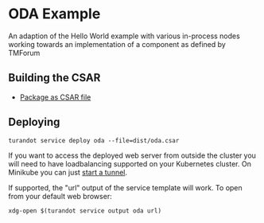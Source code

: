 ODA Example
===================

An adaption of the Hello World example with various in-process nodes working 
towards an implementation of a component as defined by TMForum


Building the CSAR
-----------------

* [Package as CSAR file](scripts/build-csar)


Deploying
---------

    turandot service deploy oda --file=dist/oda.csar

If you want to access the deployed web server from outside the cluster you will need to have
loadbalancing supported on your Kubernetes cluster. On Minikube you can just
[start a tunnel](https://minikube.sigs.k8s.io/docs/handbook/accessing/#using-minikube-tunnel).

If supported, the "url" output of the service template will work. To open from your default web
browser:

    xdg-open $(turandot service output oda url)
